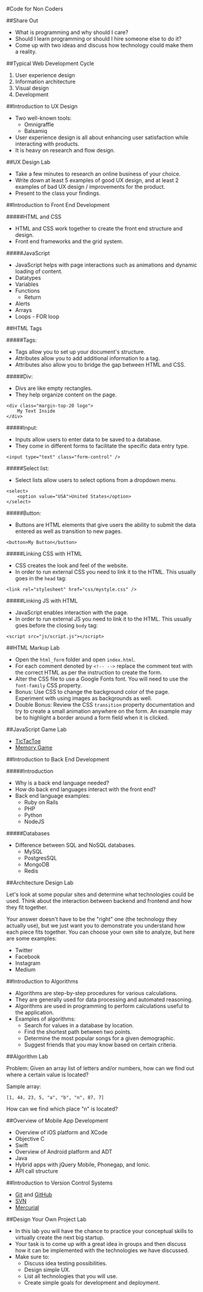 #Code for Non Coders

##Share Out
- What is programming and why should I care?
- Should I learn programming or should I hire someone else to do it?
- Come up with two ideas and discuss how technology could make them a reality.

##Typical Web Development Cycle
1. User experience design
2. Information architecture
3. Visual design
4. Development

##Introduction to UX Design
- Two well-known tools:
	- Omnigraffle
	- Balsamiq
- User experience design is all about enhancing user satisfaction while interacting with products.
- It is heavy on research and flow design.

##UX Design Lab
- Take a few minutes to research an online business of your choice.
- Write down at least 5 examples of good UX design, and at least 2 examples of bad UX design / improvements for the product.
- Present to the class your findings. 

##Introduction to Front End Development

#####HTML and CSS
- HTML and CSS work together to create the front end structure and design.
- Front end frameworks and the grid system.

#####JavaScript
- JavaScript helps with page interactions such as animations and dynamic loading of content.
- Datatypes
- Variables
- Functions
	- Return
- Alerts
- Arrays
- Loops - FOR loop

##HTML Tags

#####Tags:
- Tags allow you to set up your document's structure.
- Attributes allow you to add additional information to a tag.
- Attributes also allow you to bridge the gap between HTML and CSS.

#####Div:
- Divs are like empty rectangles.
- They help organize content on the page.

```
<div class="margin-top-20 logo">
	My Text Inside
</div>
```

#####Input:
- Inputs allow users to enter data to be saved to a database.
- They come in different forms to facilitate the specific data entry type.

```
<input type="text" class="form-control" />
```

#####Select list:
- Select lists allow users to select options from a dropdown menu.

```
<select>
	<option value="USA">United States</option>
</select>
```

#####Button:
- Buttons are HTML elements that give users the ability to submit the data entered as well as transition to new pages.

```
<button>My Button</button>
```

#####Linking CSS with HTML
- CSS creates the look and feel of the website.
- In order to run external CSS you need to link it to the HTML. This usually goes in the `head` tag:

```
<link rel="stylesheet" href="css/mystyle.css" />
```

#####Linking JS with HTML
- JavaScript enables interaction with the page.
- In order to run external JS you need to link it to the HTML. This usually goes before the closing `body` tag:

```
<script src="js/script.js"></script>
```

##HTML Markup Lab
- Open the `html_form` folder and open `index.html`.
- For each comment denoted by `<!-- -->` replace the comment text with the correct HTML as per the instruction to create the form.
- Alter the CSS file to use a Google Fonts font. You will need to use the `font-family` CSS property.
- Bonus: Use CSS to change the background color of the page. Experiment with using images as backgrounds as well.
- Double Bonus: Review the CSS `transition` property documentation and try to create a small animation anywhere on the form. An example may be to highlight a border around a form field when it is clicked.

##JavaScript Game Lab
- [TicTacToe](https://github.com/arsood/TicTacToe)
- [Memory Game](https://github.com/arsood/Memory)

##Introduction to Back End Development

#####Introduction
- Why is a back end language needed?
- How do back end languages interact with the front end?
- Back end language examples:
	- Ruby on Rails
	- PHP
	- Python
	- NodeJS

#####Databases
- Difference between SQL and NoSQL databases.
	- MySQL
	- PostgresSQL
	- MongoDB
	- Redis

##Architecture Design Lab

Let's look at some popular sites and determine what technologies could be used. Think about the interaction between backend and frontend and how they fit together.

Your answer doesn't have to be the "right" one (the technology they actually use), but we just want you to demonstrate you understand how each piece fits together. You can choose your own site to analyze, but here are some examples:
- Twitter
- Facebook
- Instagram
- Medium

##Introduction to Algorithms
- Algorithms are step-by-step procedures for various calculations.
- They are generally used for data processing and automated reasoning.
- Algorithms are used in programming to perform calculations useful to the application.
- Examples of algorithms:
	- Search for values in a database by location.
	- Find the shortest path between two points.
	- Determine the most popular songs for a given demographic.
	- Suggest friends that you may know based on certain criteria.

##Algorithm Lab

Problem: Given an array list of letters and/or numbers, how can we find out where a certain value is located?

Sample array:

```
[1, 44, 23, 5, "a", "b", "n", 87, 7]
```

How can we find which place "n" is located?

##Overview of Mobile App Development
- Overview of iOS platform and XCode
- Objective C
- Swift
- Overview of Android platform and ADT
- Java
- Hybrid apps with jQuery Mobile, Phonegap, and Ionic.
- API call structure

##Introduction to Version Control Systems
- [Git](http://git-scm.com/) and [GitHub](https://github.com/)
- [SVN](https://subversion.apache.org/)
- [Mercurial](http://mercurial.selenic.com/)

##Design Your Own Project Lab
- In this lab you will have the chance to practice your conceptual skills to virtually create the next big startup.
- Your task is to come up with a great idea in groups and then discuss how it can be implemented with the technologies we have discussed.
- Make sure to:
	- Discuss idea testing possibilities.
	- Design simple UX.
	- List all technologies that you will use.
	- Create simple goals for development and deployment.